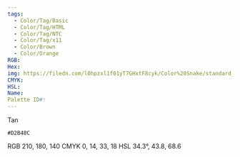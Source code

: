 ```yaml
---
tags:
  - Color/Tag/Basic
  - Color/Tag/HTML
  - Color/Tag/NTC
  - Color/Tag/x11
  - Color/Brown
  - Color/Orange
RGB: 
Hex: 
img: https://filedn.com/l0hpzxl1f01yT7GHxtF8cyk/Color%20Snake/standard_csv_to_svg/%23/D2B48C.svg
CMYK: 
HSL: 
Name: 
Palette ID#:
---
```

Tan
```palette
#D2B48C
```
RGB 210, 180, 140
CMYK	0, 14, 33, 18
HSL	34.3°, 43.8, 68.6
